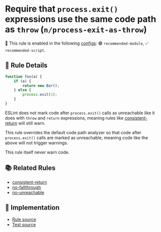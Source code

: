 # Require that `process.exit()` expressions use the same code path as `throw` (`n/process-exit-as-throw`)

💼 This rule is enabled in the following [configs](https://github.com/eslint-community/eslint-plugin-n#-configs): 🟢 `recommended-module`, ✅ `recommended-script`.

<!-- end auto-generated rule header -->

## 📖 Rule Details

```js
function foo(a) {
    if (a) {
        return new Bar();
    } else {
        process.exit(1);
    }
}
```

ESLint does not mark code after `process.exit()` calls as unreachable like it does with `throw` and `return` expressions, meaning rules like [consistent-return] will still warn.

This rule overrides the default code path analyzer so that code after `process.exit()` calls are marked as unreachable, meaning code like the above will not trigger warnings.

This rule itself never warn code.

## 📚 Related Rules

- [consistent-return]
- [no-fallthrough]
- [no-unreachable]

[consistent-return]: http://eslint.org/docs/rules/consistent-return
[no-fallthrough]: http://eslint.org/docs/rules/no-fallthrough
[no-unreachable]: http://eslint.org/docs/rules/no-unreachable

## 🔎 Implementation

- [Rule source](https://github.com/eslint-community/eslint-plugin-n/tree/master/lib/rules/process-exit-as-throw.js)
- [Test source](https://github.com/eslint-community/eslint-plugin-n/tree/master/tests/lib/rules/process-exit-as-throw.js)
